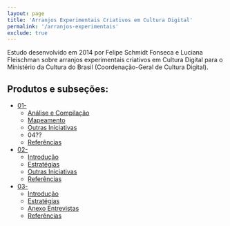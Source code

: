 ```yaml
---
layout: page
title: 'Arranjos Experimentais Criativos em Cultura Digital'
permalink: '/arranjos-experimentais'
exclude: true
---
```


Estudo desenvolvido em 2014 por Felipe Schmidt Fonseca e Luciana Fleischman sobre arranjos experimentais criativos em Cultura Digital para o Ministério da Cultura do Brasil (Coordenação-Geral de Cultura Digital).

## Produtos e subseções:

- [01- ](/arranjos-experimentais/01)
	- [Análise e Compilação](/arranjos-experimentais/01/analise)
	- [Mapeamento](/arranjos-experimentais/01/mapeamento)
	- [Outras Iniciativas](/arranjos-experimentais/01/outras-iniciativas)
	- 04??
	- [Referências](/arranjos-experimentais/01/referencias)
- [02- ](/arranjos-experimentais/02)
	- [Introdução](/arranjos-experimentais/02/intro)
	- [Estratégias](/arranjos-experimentais/02/estrategias)
	- [Outras Iniciativas](/arranjos-experimentais/02/outras-iniciativas)
	- [Referências](/arranjos-experimentais/02/referencias)
- [03- ](/arranjos-experimentais/03)
	- [Introdução](/arranjos-experimentais/03/intro)
	- [Estratégias](/arranjos-experimentais/03/estrategias)
	- [Anexo Entrevistas](/arranjos-experimentais/03/anexo-entrevistas)
	- [Referências](/arranjos-experimentais/03/referencias)